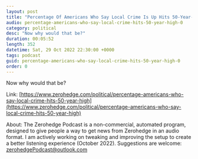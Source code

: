 ```yaml
---
layout: post
title: "Percentage Of Americans Who Say Local Crime Is Up Hits 50-Year-High"
audio: percentage-americans-who-say-local-crime-hits-50-year-high-0
category: political
desc: "Now why would that be?"
duration: 00:05:52
length: 352
datetime: Sat, 29 Oct 2022 22:30:00 +0000
tags: podcast
guid: percentage-americans-who-say-local-crime-hits-50-year-high-0
order: 0
---
```

Now why would that be?

Link: [https://www.zerohedge.com/political/percentage-americans-who-say-local-crime-hits-50-year-high](https://www.zerohedge.com/political/percentage-americans-who-say-local-crime-hits-50-year-high)

About: The Zerohedge Podcast is a non-commercial, automated program, designed to give people a way to get news from Zerohedge in an audio format.  I am actively working on tweaking and improving the setup to create a better listening experience (October 2022).  Suggestions are welcome: [zerohedgePodcast@outlook.com](mailto:zerohedgePodcast@outlook.com)